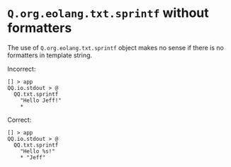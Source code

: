 # `Q.org.eolang.txt.sprintf` without formatters

The use of `Q.org.eolang.txt.sprintf` object makes no sense if there is no
formatters in template string.

Incorrect:

```eo
[] > app
QQ.io.stdout > @
  QQ.txt.sprintf
    "Hello Jeff!"
    *
```

Correct:

```eo
[] > app
QQ.io.stdout > @
  QQ.txt.sprintf
    "Hello %s!"
    * "Jeff"
```


